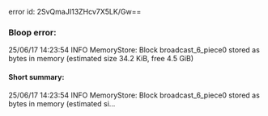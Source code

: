 error id: 2SvQmaJI13ZHcv7X5LK/Gw==
### Bloop error:

25/06/17 14:23:54 INFO MemoryStore: Block broadcast_6_piece0 stored as bytes in memory (estimated size 34.2 KiB, free 4.5 GiB)
#### Short summary: 

25/06/17 14:23:54 INFO MemoryStore: Block broadcast_6_piece0 stored as bytes in memory (estimated si...